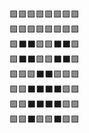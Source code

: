 🟩🟩🟩🟩🟩🟩🟩🟩  
🟩🟩🟩🟩🟩🟩🟩🟩  
🟩⬛️⬛️🟩🟩⬛️⬛️🟩  
🟩⬛️⬛️🟩🟩⬛️⬛️🟩  
🟩🟩🟩⬛️⬛️🟩🟩🟩  
🟩🟩⬛️⬛️⬛️⬛️🟩🟩  
🟩🟩⬛️⬛️⬛️⬛️🟩🟩  
🟩🟩⬛️🟩🟩⬛️🟩🟩  
<!--
**youngbin0417/youngbin0417** is a ✨ _special_ ✨ repository because its `README.md` (this file) appears on your GitHub profile.

Here are some ideas to get you started:

- 🔭 I’m currently working on ...
- 🌱 I’m currently learning ...
- 👯 I’m looking to collaborate on ...
- 🤔 I’m looking for help with ...
- 💬 Ask me about ...
- 📫 How to reach me: ...
- 😄 Pronouns: ...
- ⚡ Fun fact: ...
-->

